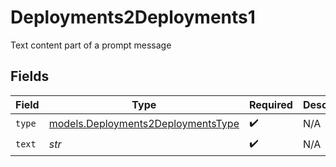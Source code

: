 # Deployments2Deployments1

Text content part of a prompt message


## Fields

| Field                                                                          | Type                                                                           | Required                                                                       | Description                                                                    |
| ------------------------------------------------------------------------------ | ------------------------------------------------------------------------------ | ------------------------------------------------------------------------------ | ------------------------------------------------------------------------------ |
| `type`                                                                         | [models.Deployments2DeploymentsType](../models/deployments2deploymentstype.md) | :heavy_check_mark:                                                             | N/A                                                                            |
| `text`                                                                         | *str*                                                                          | :heavy_check_mark:                                                             | N/A                                                                            |